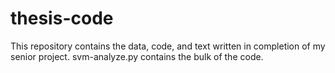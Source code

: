 # thesis-code
This repository contains the data, code, and text written in completion of my senior project. svm-analyze.py contains the bulk of the code.
